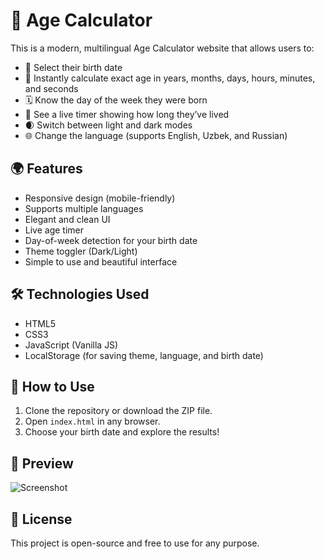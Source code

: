 # 🌟 Age Calculator

This is a modern, multilingual Age Calculator website that allows users to:
- 📆 Select their birth date
- 🧠 Instantly calculate exact age in years, months, days, hours, minutes, and seconds
- 🗓 Know the day of the week they were born
- 🔁 See a live timer showing how long they’ve lived
- 🌒 Switch between light and dark modes
- 🌐 Change the language (supports English, Uzbek, and Russian)

## 🌍 Features
- Responsive design (mobile-friendly)
- Supports multiple languages
- Elegant and clean UI
- Live age timer
- Day-of-week detection for your birth date
- Theme toggler (Dark/Light)
- Simple to use and beautiful interface

## 🛠 Technologies Used
- HTML5
- CSS3
- JavaScript (Vanilla JS)
- LocalStorage (for saving theme, language, and birth date)

## 🚀 How to Use
1. Clone the repository or download the ZIP file.
2. Open `index.html` in any browser.
3. Choose your birth date and explore the results!

## 📸 Preview
![Screenshot](screenshot.png) <!-- optional if you have a screenshot -->

## 📝 License
This project is open-source and free to use for any purpose.

